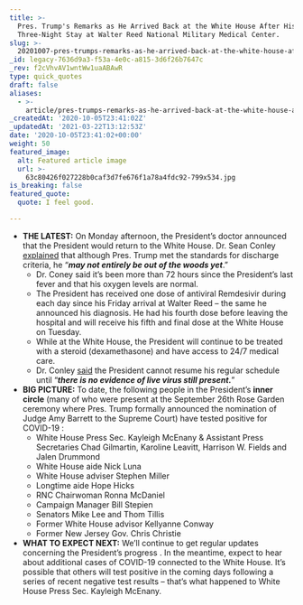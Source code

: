```yaml
---
title: >-
  Pres. Trump's Remarks as He Arrived Back at the White House After His
  Three-Night Stay at Walter Reed National Military Medical Center.
slug: >-
  20201007-pres-trumps-remarks-as-he-arrived-back-at-the-white-house-after-his-three-night-stay-at-walter-reed-national-military-medical-center
_id: legacy-7636d9a3-f53a-4e0c-a815-3d6f26b7647c
_rev: f2cVhvAV1wntWw1uaABAwR
type: quick_quotes
draft: false
aliases:
  - >-
    article/pres-trumps-remarks-as-he-arrived-back-at-the-white-house-after-his-three-night-stay-at-walter-reed-national-military-medical-center/
_createdAt: '2020-10-05T23:41:02Z'
_updatedAt: '2021-03-22T13:12:53Z'
date: '2020-10-05T23:41:02+00:00'
weight: 50
featured_image:
  alt: Featured article image
  url: >-
    63c80426f027228b0caf3d7fe676f1a78a4fdc92-799x534.jpg
is_breaking: false
featured_quote:
  quote: I feel good.

---
```

* **THE LATEST:** On Monday afternoon, the President’s doctor announced that the President would return to the White House. Dr. Sean Conley [explained](https://www.c-span.org/video/?476637-1/dr-sean-conley-confirms-president-trump-return-white-house) that although Pres. Trump met the standards for discharge criteria, he “**_may not entirely be out of the woods yet_**.”
  * Dr. Coney said it’s been more than 72 hours since the President’s last fever and that his oxygen levels are normal.
  * The President has received one dose of antiviral Remdesivir during each day since his Friday arrival at Walter Reed – the same he announced his diagnosis. He had his fourth dose before leaving the hospital and will receive his fifth and final dose at the White House on Tuesday.
  * While at the White House, the President will continue to be treated with a steroid (dexamethasone) and have access to 24/7 medical care.
  * Dr. Conley [said](https://www.c-span.org/video/?476637-1/dr-sean-conley-confirms-president-trump-return-white-house) the President cannot resume his regular schedule until “**_there is no evidence of live virus still present._**”
* **BIG PICTURE:** To date, the following people in the President’s **inner circle** (many of who were present at the September 26th Rose Garden ceremony where Pres. Trump formally announced the nomination of Judge Amy Barrett to the Supreme Court) have tested positive for COVID-19 :
  * White House Press Sec. Kayleigh McEnany & Assistant Press Secretaries Chad Gilmartin, Karoline Leavitt, Harrison W. Fields and Jalen Drummond
  * White House aide Nick Luna
  * White House adviser Stephen Miller
  * Longtime aide Hope Hicks
  * RNC Chairwoman Ronna McDaniel
  * Campaign Manager Bill Stepien
  * Senators Mike Lee and Thom Tillis
  * Former White House advisor Kellyanne Conway
  * Former New Jersey Gov. Chris Christie
* **WHAT TO EXPECT NEXT:** We’ll continue to get regular updates concerning the President’s progress . In the meantime, expect to hear about additional cases of COVID-19 connected to the White House. It’s possible that others will test positive in the coming days following a series of recent negative test results – that’s what happened to White House Press Sec. Kayleigh McEnany.